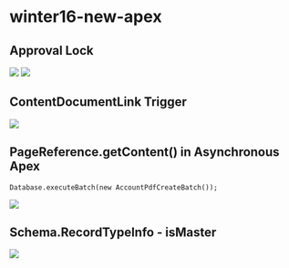 # winter16-new-apex
## Approval Lock
<img src="http://f.st-hatena.com/images/fotolife/t/tyoshikawa1106/20151015/20151015184850.png" />

<img src="http://f.st-hatena.com/images/fotolife/t/tyoshikawa1106/20151015/20151015184851.png" />

## ContentDocumentLink Trigger
<img src="http://cdn-ak.f.st-hatena.com/images/fotolife/t/tyoshikawa1106/20151004/20151004213404.png" />


## PageReference.getContent() in Asynchronous Apex
```
Database.executeBatch(new AccountPdfCreateBatch());
```

<img src="http://f.st-hatena.com/images/fotolife/t/tyoshikawa1106/20151015/20151015230046.png" />


## Schema.RecordTypeInfo - isMaster
<img src="http://cdn-ak.f.st-hatena.com/images/fotolife/t/tyoshikawa1106/20151016/20151016212550.png" />
